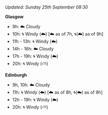 *Updated: Sunday 25th September 08:30*

**Glasgow**

* 9h: :cloud: Cloudy
* 10h: :cyclone: Windy (:cloud:) [:cloud: as of 7h, :cyclone:(:cloud:) as of 9h]
* 11h - 13h: :cyclone: Windy (:cloud:)
* 14h - 16h: :cloud: Cloudy
* 17h - 19h: :cyclone: Windy (:cloud:)
* 20h: :cyclone: Windy (:partly_sunny:)

**Edinburgh**

* 9h, 10h: :cloud: Cloudy
* 11h: :cyclone: Windy (:cloud:) [:cloud: as of 8h, :cyclone:(:cloud:) as of 9h]
* 12h - 19h: :cyclone: Windy (:cloud:)
* 20h: :cyclone: Windy (:partly_sunny:)

